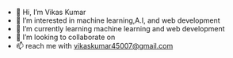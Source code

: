 - 👋 Hi, I’m Vikas Kumar
- 👀 I’m interested in machine learning,A.I, and web development
- 🌱 I’m currently learning machine learning and web development
- 💞️ I’m looking to collaborate on 
- 📫 reach me with vikaskumar45007@gmail.com

<!---
vikaskumar45007/vikaskumar45007 is a ✨ special ✨ repository because its `README.md` (this file) appears on your GitHub profile.
You can click the Preview link to take a look at your changes.
--->
